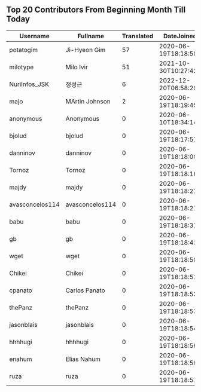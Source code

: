 ## Top 20 Contributors From Beginning Month Till Today ##
|Username|Fullname|Translated|DateJoined|
|--------|--------|----------|----------|
|potatogim|Ji-Hyeon Gim|57|2020-06-19T18:18:58.|
|milotype|Milo Ivir|51|2021-10-30T10:27:42.|
|NuriInfos_JSK|정성근|6|2022-12-20T06:58:29.|
|majo|MArtin Johnson|2|2020-06-19T18:19:45Z|
|anonymous|Anonymous|0|2020-06-10T18:34:14.|
|bjolud|bjolud|0|2020-06-19T18:17:57.|
|danninov|danninov|0|2020-06-19T18:18:00.|
|Tornoz|Tornoz|0|2020-06-19T18:18:16.|
|majdy|majdy|0|2020-06-19T18:18:21.|
|avasconcelos114|avasconcelos114|0|2020-06-19T18:18:27Z|
|babu|babu|0|2020-06-19T18:18:37.|
|gb|gb|0|2020-06-19T18:18:43.|
|wget|wget|0|2020-06-19T18:18:50Z|
|Chikei|Chikei|0|2020-06-19T18:18:51Z|
|cpanato|Carlos Panato|0|2020-06-19T18:18:53Z|
|thePanz|thePanz|0|2020-06-19T18:18:53Z|
|jasonblais|jasonblais|0|2020-06-19T18:18:54Z|
|hhhhugi|hhhhugi|0|2020-06-19T18:18:56.|
|enahum|Elias  Nahum|0|2020-06-19T18:18:56Z|
|ruza|ruza|0|2020-06-19T18:18:57.|
